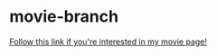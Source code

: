 # movie-branch
[Follow this link if you're interested in my movie page!](https://w0ut3rb.github.io/movie-branch/)
